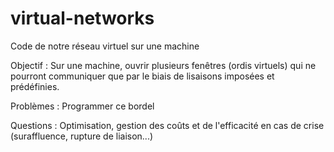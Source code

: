 virtual-networks
================

Code de notre réseau virtuel sur une machine


Objectif :
  Sur une machine, ouvrir plusieurs fenêtres (ordis virtuels) qui ne pourront communiquer que par le biais de lisaisons imposées et prédéfinies.

Problèmes :
  Programmer ce bordel

Questions :
  Optimisation, gestion des coûts et de l'efficacité en cas de crise (suraffluence, rupture de liaison...)
